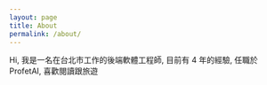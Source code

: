 ```yaml
---
layout: page
title: About
permalink: /about/
---
```


Hi, 我是一名在台北市工作的後端軟體工程師, 目前有 4 年的經驗, 任職於 ProfetAI, 喜歡閱讀跟旅遊
